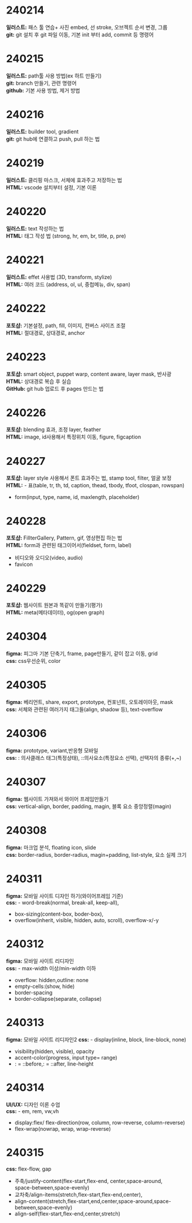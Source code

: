 # 240214
**일러스트:** 패스 툴 연습+ 사진 embed, 선 stroke, 오브젝트 순서 변경, 그룹  
**git:** git 설치 후 git 파일 이동, 기본 init 부터 add, commit 등 명령어  

# 240215
**일러스트:** path툴 사용 방법(ex 하트 만들기)  
**git:** branch 만들기, 관련 명령어  
**github:** 기본 사용 방법, 제거 방법  

# 240216
**일러스트:** builder tool, gradient  
**git:** git hub에 연결하고 push, pull 하는 법  

# 240219
**일러스트:** 클리핑 마스크, 서체에 효과주고 저장하는 법  
**HTML:** vscode 설치부터 설정, 기본 이론  

# 240220
**일러스트:** text 작성하는 법  
**HTML:** 태그 작성 법 (strong, hr, em, br, title, p, pre)  

# 240221
**일러스트:** effet 사용법 (3D, transform, stylize)  
**HTML:** 여러 코드 (address, ol, ul, 중첩메뉴, div, span)  

# 240222
**포토샵:** 기본설정, path, fill, 이미지, 컨버스 사이즈 조절  
**HTML:** 절대경로, 상대경로, anchor  

# 240223
**포토샵:** smart object, puppet warp, content aware, layer mask, 반사광  
**HTML:** 상대경로 복습 후 실습  
**GitHub:** git hub 업로드 후 pages 만드는 법  

# 240226
**포토샵:** blending 효과, 조정 layer, feather  
**HTML:** image, id사용해서 특정위치 이동, figure, figcaption  

# 240227
**포토샵:** layer style 사용해서 폰트 효과주는 법, stamp tool, filter, 얼굴 보정  
**HTML:** - 표(table, tr, th, td, caption, thead, tbody, tfoot, clospan, rowspan) 
 - form(input, type, name, id, maxlength, placeholder)  

# 240228
**포토샵:** FillterGallery, Pattern, gif, 영상편집 하는 법  
**HTML:** form과 관련된 태그이어서(fieldset, form, label)  
- 비디오와 오디오(video, audio)  
- favicon  

# 240229
**포토샵:** 웹사이트 원본과 똑같이 만들기(평가)  
**HTML:** meta(메타데이터), og(open graph)  

# 240304
**figma:** 피그마 기본 단축기, frame, page만들기, 같이 잡고 이동, grid  
**css:** css우선순위, color  

# 240305
**figma:** 베리언트, share, export, prototype, 컨포넌트, 오토레이아웃, mask  
**css:** 서체와 관련된 여러가지 태그들(align, shadow 등), text-overflow   

# 240306
**figma:** prototype, variant,반응형 모바일  
**css:** : 의사클래스 태그(특정상태), ::의사요소(특정요소 선택), 선택자의 종류(+,~)  

# 240307
**figma:** 웹사이트 가져와서 와이어 프레임만들기  
**css:** vertical-align, border, padding, magin, 블록 요소 중앙정렬(magin)  

# 240308
**figma:** 마크업 분석, floating icon, slide  
**css:** border-radius, border-radius, magin+padding, list-style, 요소 실제 크기  

# 240311
**figma:** 모바일 사이트 디자인 하기(와이어프레임 기준)  
**css:** - word-break(normal, break-all, keep-all),  
- box-sizing(content-box, boder-box), 
 - overflow(inherit, visible, hidden, auto, scroll), overflow-x/-y  

# 240312
**figma:** 모바일 사이트 리디자인  
**css:** - max-width 이상/min-width 이하  
- overflow: hidden,outline: none  
- empty-cells:(show, hide)  
- border-spacing  
- border-collapse(separate, collapse)  

# 240313
**figma:** 모바일 사이트 리디자인2
**css:** - display(inline, block, line-block, none)  
- visibility(hidden, visible), opacity  
- accent-color(progress, input type= range)  
- : = ::before,: = ::after, line-height  

# 240314
**UI/UX:** 디자인 이론 수업  
**css:** - em, rem, vw,vh  
- display:flex/ flex-direction(row, column, row-reverse, column-reverse)  
- flex-wrap(nowrap, wrap, wrap-reverse)  

# 240315
**css:** flex-flow, gap  
- 주축/justify-content(flex-start,flex-end, center,space-around,  
 space-between,space-evenly)  
 - 교차축/align-items(stretch,flex-start,flex-end,center),
 - align-content(stretch,flex-start,end,center,space-around,space-between,space-evenly)
 - align-self(flex-start,flex-end,center,stretch)  
